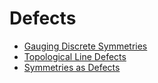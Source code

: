 <!-- generated by markdown-notes-tree -->

# Defects

<!-- optional markdown-notes-tree directory description starts here -->

<!-- optional markdown-notes-tree directory description ends here -->

- [Gauging Discrete Symmetries](Gauging.md)
- [Topological Line Defects](Line_Defects.md)
- [Symmetries as Defects](Symmetry_Defects.md)
